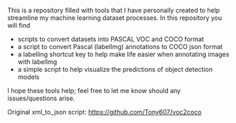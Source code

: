 This is a repository filled with tools that I have personally created to help streamline my machine learning dataset processes.
In this repository you will find
- scripts to convert datasets into PASCAL VOC and COCO format
- a script to convert Pascal (labelImg) annotations to COCO json format
- a labelling shortcut key to help make life easier when annotating images with labelImg
- a simple script to help visualize the predictions of object detection models

I hope these tools help; feel free to let me know should any issues/questions arise.

Original xml_to_json script: https://github.com/Tony607/voc2coco
